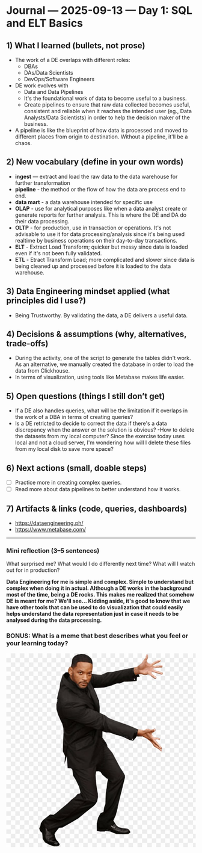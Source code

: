 # Journal — 2025-09-13 — Day 1: SQL and ELT Basics

## 1) What I learned (bullets, not prose)
- The work of a DE overlaps with different roles:
  * DBAs
  * DAs/Data Scientists
  * DevOps/Software Engineers
- DE work evolves with
    * Data and Data Pipelines
    * It's the foundational work of data to become useful to a business. 
    * Create pipelines to ensure that raw data collected becomes useful, consistent and reliable when it reaches the intended user (eg., Data Analysts/Data Scientists) in order to help the decision maker of the business.
- A pipeline is like the blueprint of how data is processed and moved to different places from origin to destination. Without a pipeline, it'll be a chaos.

## 2) New vocabulary (define in your own words)
- **ingest** — extract and load the raw data to the data warehouse for further transformation
- **pipeline** - the method or the flow of how the data are process end to end.  
- **data mart** - a data warehouse intended for specific use
- **OLAP** - use for analytical purposes like when a data analyst create or generate reports for further analysis. This is where the DE and DA do their data processing.
- **OLTP** - for production, use in transaction or operations. It's not advisable to use it for data processing/analysis since it's being used realtime by business operations on their day-to-day transactions.
- **ELT** - Extract Load Transform; quicker but messy since data is loaded even if it's not been fully validated.
- **ETL** - Etract Transform Load; more complicated and slower since data is being cleaned up and processed before it is loaded to the data warehouse.


## 3) Data Engineering mindset applied (what principles did I use?)
- Being Trustworthy. By validating the data, a DE delivers a useful data.

## 4) Decisions & assumptions (why, alternatives, trade-offs)
- During the activity, one of the script to generate the tables didn't work. As an alternative, we manually created the database in order to load the data from Clickhouse.
- In terms of visualization, using tools like Metabase makes life easier.

## 5) Open questions (things I still don’t get)
- If a DE also handles queries, what will be the limitation if it overlaps in the work of a DBA in terms of creating queries?
- Is a DE retricted to decide to correct the data if there's a data discrepancy when the answer or the solution is obvious? 
-How to delete the datasets from my local computer? Since the exercise today uses local and not a cloud server, I'm wondering how will I delete these files from my local disk to save more space?

## 6) Next actions (small, doable steps)
- [ ] Practice more in creating complex queries.
- [ ] Read more about data pipelines to better understand how it works.

## 7) Artifacts & links (code, queries, dashboards)
- https://dataengineering.ph/
- https://www.metabase.com/

---

### Mini reflection (3–5 sentences)
What surprised me? What would I do differently next time? What will I watch out for in production?

**Data Engineering for me is simple and complex. Simple to understand but complex when doing it in actual. Although a DE works in the background  most of the time, being a DE rocks. This makes me realized that somehow DE is meant for me? We'll see... Kidding aside, it's good to know that we have other tools that can be used to do visualization that could easily helps understand the data representation just in case it needs to be analysed during the data processing.**


### BONUS: What is a meme that best describes what you feel or your learning today?

![Alt text](../assets/magic_transformation.jpg "A Data Engineer does magic transformation of data.")